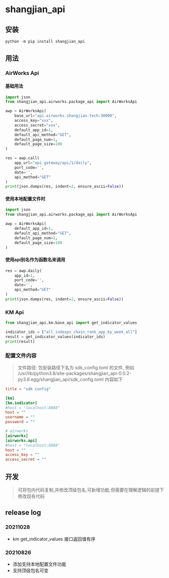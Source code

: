 # shangjian_api

## 安装
```shell
python -m pip install shangjian_api
```

## 用法
### AirWorks Api

#### 基础用法

```python
import json
from shangjian_api.airworks.package_api import AirWorksApi

awp = AirWorksApi(
    base_url="api.airworks.shangjian.tech:30000",
    access_key="xxx",
    access_secret="xxx",
    default_app_id=1,
    default_api_method="GET",
    default_page_num=1,
    default_page_size=100
)

res = awp.call(
    app_url="api_gateway/api/1/daily",
    port_code='',
    date='',
    api_method="GET"
)
print(json.dumps(res, indent=2, ensure_ascii=False))
```


#### 使用本地配置文件时

```python
import json
from shangjian_api.airworks.package_api import AirWorksApi

awp = AirWorksApi(
    default_app_id=1,
    default_api_method="GET",
    default_page_num=1,
    default_page_size=100
)
```

#### 使用api别名作为函数名来调用
```python
res = awp.daily(
    app_id=1,
    port_code='',
    date='',
    api_method="GET"
)
print(json.dumps(res, indent=2, ensure_ascii=False))
```

### KM Api

```python
from shangjian_api.km.base_api import get_indicator_values

indicator_ids = ["all_indexpv_chain_rank_app_by_week_all"]
result = get_indicator_values(indicator_ids)
print(result)
```

### 配置文件内容
> 文件路径: 包安装路径下名为 sdk_config.toml 的文件, 例如
> /usr/lib/python3.8/site-packages/shangjian_api-0.0.2-py3.8.egg/shangjian_api/sdk_config.toml
> 内容如下
```toml
title = "sdk config"

[km]
[km.indicator]
#host = "localhost:8888"
host = ""
username = ""
password = ""

# airworks
[airworks]
[airworks.api]
#host = "localhost:8888"
host = ""
access_key = ""
access_secret = ""
```
## 开发
> 可将包内代码复制,并修改顶级包名,可新增功能,但需要在理解逻辑的前提下修改现有代码

## release log
### 20211028
- km get_indicator_values 接口返回值有序
### 20210826
- 添加支持本地配置文件功能
- 支持顶级包名可变